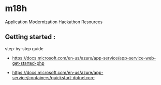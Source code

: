 # m18h
Application Modernization Hackathon Resources
## Getting started : 
step-by-step guide
+ https://docs.microsoft.com/en-us/azure/app-service/app-service-web-get-started-php
- https://docs.microsoft.com/en-us/azure/app-service/containers/quickstart-dotnetcore 
